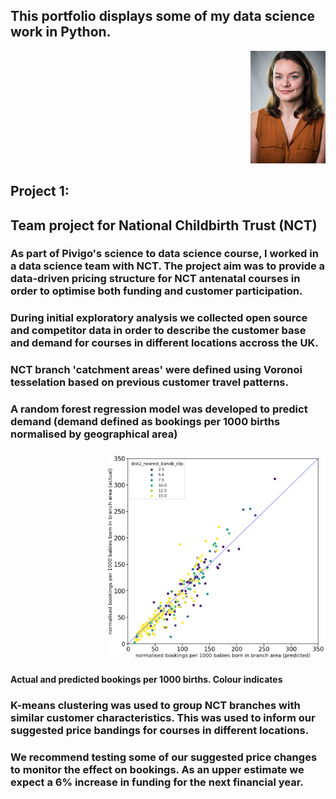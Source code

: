## This portfolio displays some of my data science work in Python.

<p align="right">
  <img width="120" src="RachelCooper_photo.png">
</p>



## Project 1:
## Team project for National Childbirth Trust (NCT)
<!-- ### Description -->
### As part of Pivigo's science to data science course, I worked in a data science team with NCT. The project aim was to provide a data-driven pricing structure for NCT antenatal courses in order to optimise both funding and customer participation.
### 
### During initial exploratory analysis we collected open source and competitor data in order to describe the customer base and demand for courses in different locations accross the UK.
###
### NCT branch 'catchment areas' were defined using Voronoi tesselation based on previous customer travel patterns.
###
### A random forest regression model was developed to predict demand (demand defined as bookings per 1000 births normalised by geographical area)
###

<p align="right">
  <img width="350" src="competitor_distance.png">
</p>

#### Actual and predicted bookings per 1000 births. Colour indicates 

### K-means clustering was used to group NCT branches with similar customer characteristics. This was used to inform our suggested price bandings for courses in different locations.
###
### We recommend testing some of our suggested price changes to monitor the effect on bookings. As an upper estimate we expect a 6% increase in funding for the next financial year. 
<!-- ### images -->

<!-- ## Project 2: -->
<!-- ## Government petitions -->
<!-- ### Description -->
<!-- ### images -->